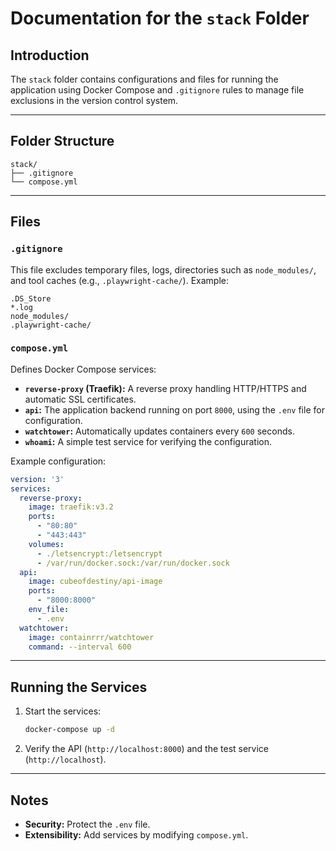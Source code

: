 # Documentation for the `stack` Folder

## Introduction
The `stack` folder contains configurations and files for running the application using Docker Compose and `.gitignore` rules to manage file exclusions in the version control system.

---

## Folder Structure
```
stack/
├── .gitignore
└── compose.yml
```

---

## Files

### `.gitignore`
This file excludes temporary files, logs, directories such as `node_modules/`, and tool caches (e.g., `.playwright-cache/`).
Example:
```plaintext
.DS_Store
*.log
node_modules/
.playwright-cache/
```

### `compose.yml`
Defines Docker Compose services:

- **`reverse-proxy` (Traefik):** A reverse proxy handling HTTP/HTTPS and automatic SSL certificates.
- **`api`:** The application backend running on port `8000`, using the `.env` file for configuration.
- **`watchtower`:** Automatically updates containers every `600` seconds.
- **`whoami`:** A simple test service for verifying the configuration.

Example configuration:
```yaml
version: '3'
services:
  reverse-proxy:
    image: traefik:v3.2
    ports:
      - "80:80"
      - "443:443"
    volumes:
      - ./letsencrypt:/letsencrypt
      - /var/run/docker.sock:/var/run/docker.sock
  api:
    image: cubeofdestiny/api-image
    ports:
      - "8000:8000"
    env_file:
      - .env
  watchtower:
    image: containrrr/watchtower
    command: --interval 600
```

---

## Running the Services
1. Start the services:
   ```bash
   docker-compose up -d
   ```
2. Verify the API (`http://localhost:8000`) and the test service (`http://localhost`).

---

## Notes
- **Security:** Protect the `.env` file.
- **Extensibility:** Add services by modifying `compose.yml`.
